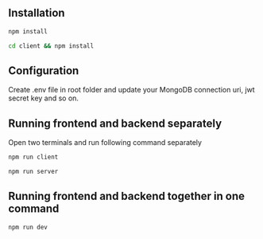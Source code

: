 ## Installation

```bash
npm install
```
```bash
cd client && npm install
```

## Configuration

Create .env file in root folder and update your MongoDB connection uri, jwt secret key and so on.

## Running frontend and backend separately

Open two terminals and run following command separately

```bash
npm run client
```

```bash
npm run server
```

## Running frontend and backend together in one command

```bash
npm run dev
```